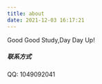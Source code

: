 ```yaml
---
title: about
date: 2021-12-03 16:17:21
---
```




Good Good Study,Day Day Up!

##### 联系方式

QQ: 1049092041